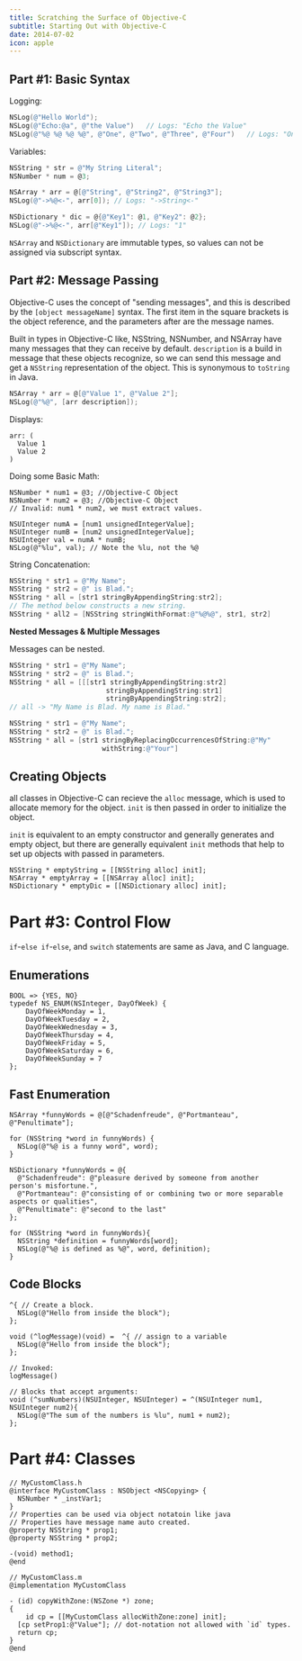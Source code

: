 ```yaml
---
title: Scratching the Surface of Objective-C
subtitle: Starting Out with Objective-C
date: 2014-07-02
icon: apple
---
```

## Part \#1: Basic Syntax

Logging:
````Objective-C
NSLog(@"Hello World");
NSLog(@"Echo:@a", @"the Value")   // Logs: "Echo the Value"
NSLog(@"%@ %@ %@ %@", @"One", @"Two", @"Three", @"Four")   // Logs: "One Two Three Four"
````

Variables:

````Objective-C
NSString * str = @"My String Literal";
NSNumber * num = @3;

NSArray * arr = @[@"String", @"String2", @"String3"];
NSLog(@"->%@<-", arr[0]); // Logs: "->String<-"

NSDictionary * dic = @{@"Key1": @1, @"Key2": @2};
NSLog(@"->%@<-", arr[@"Key1"]); // Logs: "1"
````

`NSArray` and `NSDictionary` are immutable types, so values can not be assigned via subscript syntax.


## Part \#2: Message Passing
Objective-C uses the concept of "sending messages", and this is described by the
`[object messageName]` syntax. The first item in the square brackets is the
object reference, and the parameters after are the message names.

Built in types in Objective-C like, NSString, NSNumber, and NSArray have many
messages that they can receive by default. `description` is a build in message
that these objects recognize, so we can send this message and get a `NSString`
representation of the object. This is synonymous to `toString` in Java.

````Objective-C
NSArray * arr = @[@"Value 1", @"Value 2"];
NSLog(@"%@", [arr description]);
````
Displays:
````shell
arr: (
  Value 1
  Value 2
)
````


Doing some Basic Math:
````
NSNumber * num1 = @3; //Objective-C Object
NSNumber * num2 = @3; //Objective-C Object
// Invalid: num1 * num2, we must extract values.

NSUInteger numA = [num1 unsignedIntegerValue];
NSUInteger numB = [num2 unsignedIntegerValue];
NSUInteger val = numA * numB;
NSLog(@"%lu", val); // Note the %lu, not the %@
````

String Concatenation:
````Objective-C
NSString * str1 = @"My Name";
NSString * str2 = @" is Blad.";
NSString * all = [str1 stringByAppendingString:str2];
// The method below constructs a new string.
NSString * all2 = [NSString stringWithFormat:@"%@%@", str1, str2]

````

**Nested Messages & Multiple Messages**

Messages can be nested.
````Objective-C
NSString * str1 = @"My Name";
NSString * str2 = @" is Blad.";
NSString * all = [[[str1 stringByAppendingString:str2]
                        stringByAppendingString:str1]
                        stringByAppendingString:str2];
// all -> "My Name is Blad. My name is Blad."
````

````Objective-C
NSString * str1 = @"My Name";
NSString * str2 = @" is Blad.";
NSString * all = [str1 stringByReplacingOccurrencesOfString:@"My"
                       withString:@"Your"]
````

## Creating Objects
all classes in Objective-C can recieve the `alloc` message, which
is used to allocate memory for the object. `init` is then passed
in order to initialize the object.

`init` is equivalent to an empty constructor and generally generates
and empty object, but there are generally equivalent `init` methods that
help to set up objects with passed in parameters.
````
NSString * emptyString = [[NSString alloc] init];
NSArray * emptyArray = [[NSArray alloc] init];
NSDictionary * emptyDic = [[NSDictionary alloc] init];
````

# Part \#3: Control Flow

`if`-`else if`-`else`, and `switch` statements are same as Java, and C language.
## Enumerations
````
BOOL => {YES, NO}
typedef NS_ENUM(NSInteger, DayOfWeek) {
    DayOfWeekMonday = 1,
    DayOfWeekTuesday = 2,
    DayOfWeekWednesday = 3,
    DayOfWeekThursday = 4,
    DayOfWeekFriday = 5,
    DayOfWeekSaturday = 6,
    DayOfWeekSunday = 7
};
````

## Fast Enumeration
````
NSArray *funnyWords = @[@"Schadenfreude", @"Portmanteau", @"Penultimate"];

for (NSString *word in funnyWords) {
  NSLog(@"%@ is a funny word", word);
}

NSDictionary *funnyWords = @{
  @"Schadenfreude": @"pleasure derived by someone from another person's misfortune.",
  @"Portmanteau": @"consisting of or combining two or more separable aspects or qualities",
  @"Penultimate": @"second to the last"
};

for (NSString *word in funnyWords){
  NSString *definition = funnyWords[word];
  NSLog(@"%@ is defined as %@", word, definition);
}
````

## Code Blocks
````
^{ // Create a block.
  NSLog(@"Hello from inside the block");
};

void (^logMessage)(void) =  ^{ // assign to a variable
  NSLog(@"Hello from inside the block");
};

// Invoked:
logMessage()

// Blocks that accept arguments:
void (^sumNumbers)(NSUInteger, NSUInteger) = ^(NSUInteger num1, NSUInteger num2){
  NSLog(@"The sum of the numbers is %lu", num1 + num2);
};
````


# Part \#4: Classes

````
// MyCustomClass.h
@interface MyCustomClass : NSObject <NSCopying> {
  NSNumber * _instVar1;
}
// Properties can be used via object notatoin like java
// Properties have message name auto created.
@property NSString * prop1;
@property NSString * prop2;

-(void) method1;
@end
````

````
// MyCustomClass.m
@implementation MyCustomClass

- (id) copyWithZone:(NSZone *) zone;
{
	id cp = [[MyCustomClass allocWithZone:zone] init];
  [cp setProp1:@"Value"]; // dot-notation not allowed with `id` types.
  return cp;
}
@end
````
